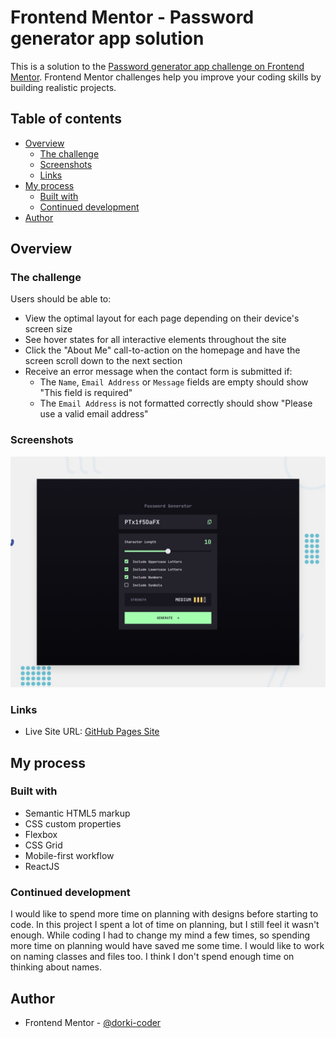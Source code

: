 # Frontend Mentor - Password generator app solution

This is a solution to the [Password generator app challenge on Frontend Mentor](https://www.frontendmentor.io/challenges/password-generator-app-Mr8CLycqjh). Frontend Mentor challenges help you improve your coding skills by building realistic projects.

## Table of contents

- [Overview](#overview)
  - [The challenge](#the-challenge)
  - [Screenshots](#screenshots)
  - [Links](#links)
- [My process](#my-process)
  - [Built with](#built-with)
  - [Continued development](#continued-development)
- [Author](#author)

## Overview

### The challenge

Users should be able to:

- View the optimal layout for each page depending on their device's screen size
- See hover states for all interactive elements throughout the site
- Click the "About Me" call-to-action on the homepage and have the screen scroll down to the next section
- Receive an error message when the contact form is submitted if:
  - The `Name`, `Email Address` or `Message` fields are empty should show "This field is required"
  - The `Email Address` is not formatted correctly should show "Please use a valid email address"

### Screenshots

![](./screenshot.jpg)

### Links

- Live Site URL: [GitHub Pages Site](https://dorki-coder.github.io/password-generator/)

## My process

### Built with

- Semantic HTML5 markup
- CSS custom properties
- Flexbox
- CSS Grid
- Mobile-first workflow
- ReactJS

### Continued development

I would like to spend more time on planning with designs before starting to code. In this project I spent a lot of time on planning, but I still feel it wasn't enough.
While coding I had to change my mind a few times, so spending more time on planning would have saved me some time.
I would like to work on naming classes and files too. I think I don't spend enough time on thinking about names.

## Author

- Frontend Mentor - [@dorki-coder](https://www.frontendmentor.io/profile/dorki)
